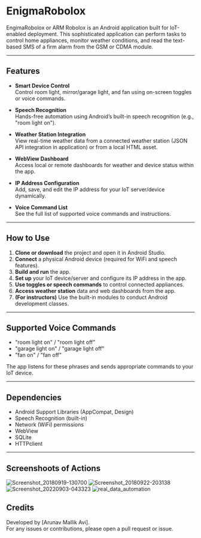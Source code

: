 # EnigmaRobolox

EngimaRobolox or ARM Robolox is an Android application built for IoT-enabled deployment. This sophisticated application can perform tasks to control home appliances, monitor weather conditions, and read the text-based SMS of a firm alarm from the GSM or CDMA module. </br>

---

## Features

- **Smart Device Control**  
  Control room light, mirror/garage light, and fan using on-screen toggles or voice commands.

- **Speech Recognition**  
  Hands-free automation using Android’s built-in speech recognition (e.g., "room light on").

- **Weather Station Integration**  
  View real-time weather data from a connected weather station (JSON API integration in application) or from a local HTML asset.

- **WebView Dashboard**  
  Access local or remote dashboards for weather and device status within the app.

- **IP Address Configuration**  
  Add, save, and edit the IP address for your IoT server/device dynamically.

- **Voice Command List**  
  See the full list of supported voice commands and instructions.

---

## How to Use

1. **Clone or download** the project and open it in Android Studio.
2. **Connect** a physical Android device (required for WiFi and speech features).
3. **Build and run** the app.
4. **Set up** your IoT device/server and configure its IP address in the app.
5. **Use toggles or speech commands** to control connected appliances.
6. **Access weather station** data and web dashboards from the app.
7. **(For instructors)** Use the built-in modules to conduct Android development classes.

---

## Supported Voice Commands

- "room light on" / "room light off"
- "garage light on" / "garage light off"
- "fan on" / "fan off"

The app listens for these phrases and sends appropriate commands to your IoT device.

---

## Dependencies

- Android Support Libraries (AppCompat, Design)
- Speech Recognition (built-in)
- Network (WiFi) permissions
- WebView
- SQLite
- HTTPclient
---

## Screenshoots of Actions
![Screenshot_20180919-130700](https://user-images.githubusercontent.com/21225215/219436814-6823dfae-2cdd-4380-8119-53ddf49f7b0e.png)
![Screenshot_20180922-203138](https://user-images.githubusercontent.com/21225215/219436829-0d974020-a6b4-4c57-a46e-235004101966.png)
![Screenshot_20220903-043323](https://user-images.githubusercontent.com/21225215/219436836-156241a5-7fc5-44d9-a549-5ba5d66cf7af.jpg)
![real_data_automation](https://user-images.githubusercontent.com/21225215/219437348-efe56a39-2479-4e17-bec9-3734c7cecc31.jpg)

## Credits

Developed by [Arunav Mallik Avi].  
For any issues or contributions, please open a pull request or issue.

